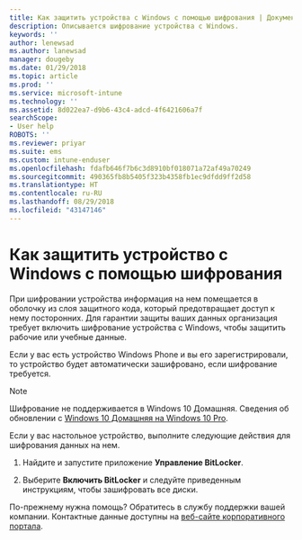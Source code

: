 ```yaml
---
title: Как защитить устройства с Windows с помощью шифрования | Документы Майкрософт
description: Описывается шифрование устройства с Windows.
keywords: ''
author: lenewsad
ms.author: lanewsad
manager: dougeby
ms.date: 01/29/2018
ms.topic: article
ms.prod: ''
ms.service: microsoft-intune
ms.technology: ''
ms.assetid: 8d022ea7-d9b6-43c4-adcd-4f6421606a7f
searchScope:
- User help
ROBOTS: ''
ms.reviewer: priyar
ms.suite: ems
ms.custom: intune-enduser
ms.openlocfilehash: fdafb646f7b6c3d8910bf018071a72af49a70249
ms.sourcegitcommit: 490365fb8b5405f323b4358fb1ec9dfdd9ff2d58
ms.translationtype: HT
ms.contentlocale: ru-RU
ms.lasthandoff: 08/29/2018
ms.locfileid: "43147146"
---
```

# <a name="how-to-protect-your-windows-device-using-encryption"></a>Как защитить устройство с Windows с помощью шифрования

При шифровании устройства информация на нем помещается в оболочку из слоя защитного кода, который предотвращает доступ к нему посторонних. Для гарантии защиты ваших данных организация требует включить шифрование устройства с Windows, чтобы защитить рабочие или учебные данные. 

Если у вас есть устройство Windows Phone и вы его зарегистрировали, то устройство будет автоматически зашифровано, если шифрование требуется.

> [!Note]
> Шифрование не поддерживается в Windows 10 Домашняя. Сведения об обновлении с [Windows 10 Домашняя на Windows 10 Pro](https://support.microsoft.com/help/12384/windows-10-upgrading-home-to-pro).


Если у вас настольное устройство, выполните следующие действия для шифрования данных на нем.

1.  Найдите и запустите приложение **Управление BitLocker**.

2.  Выберите **Включить BitLocker** и следуйте приведенным инструкциям, чтобы зашифровать все диски.

По-прежнему нужна помощь? Обратитесь в службу поддержки вашей компании. Контактные данные доступны на [веб-сайте корпоративного портала](https://go.microsoft.com/fwlink/?linkid=2010980).
